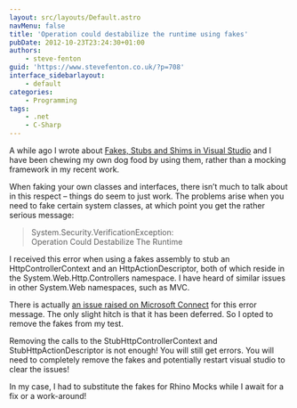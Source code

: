 ```yaml
---
layout: src/layouts/Default.astro
navMenu: false
title: 'Operation could destabilize the runtime using fakes'
pubDate: 2012-10-23T23:24:30+01:00
authors:
    - steve-fenton
guid: 'https://www.stevefenton.co.uk/?p=708'
interface_sidebarlayout:
    - default
categories:
    - Programming
tags:
    - .net
    - C-Sharp
---
```


A while ago I wrote about [Fakes, Stubs and Shims in Visual Studio](/2012/07/Fakes-Stubs-And-Shims-In-Visual-Studio-2012/) and I have been chewing my own dog food by using them, rather than a mocking framework in my recent work.

When faking your own classes and interfaces, there isn’t much to talk about in this respect – things do seem to just work. The problems arise when you need to fake certain system classes, at which point you get the rather serious message:

> System.Security.VerificationException:  
> Operation Could Destabilize The Runtime

I received this error when using a fakes assembly to stub an HttpControllerContext and an HttpActionDescriptor, both of which reside in the System.Web.Http.Controllers namespace. I have heard of similar issues in other System.Web namespaces, such as MVC.

There is actually [an issue raised on Microsoft Connect](https://connect.microsoft.com/VisualStudio/feedback/details/740778/verificationexception-when-faking-mvc4-and-instantiating-controller-in-unit-test7) for this error message. The only slight hitch is that it has been deferred. So I opted to remove the fakes from my test.

Removing the calls to the StubHttpControllerContext and StubHttpActionDescriptor is not enough! You will still get errors. You will need to completely remove the fakes and potentially restart visual studio to clear the issues!

In my case, I had to substitute the fakes for Rhino Mocks while I await for a fix or a work-around!